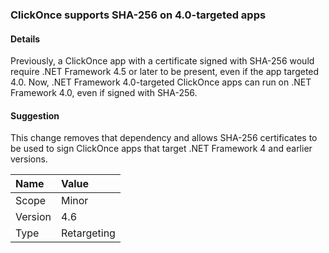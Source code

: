 ### ClickOnce supports SHA-256 on 4.0-targeted apps

#### Details

Previously, a ClickOnce app with a certificate signed with SHA-256 would require .NET Framework 4.5 or later to be present, even if the app targeted 4.0. Now, .NET Framework 4.0-targeted ClickOnce apps can run on .NET Framework 4.0, even if signed with SHA-256.

#### Suggestion

This change removes that dependency and allows SHA-256 certificates to be used to sign ClickOnce apps that target .NET Framework 4 and earlier versions.

| Name    | Value       |
|:--------|:------------|
| Scope   | Minor       |
| Version | 4.6         |
| Type    | Retargeting |
